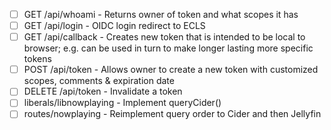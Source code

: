 - [ ] GET /api/whoami - Returns owner of token and what scopes it has
- [ ] GET /api/login - OIDC login redirect to ECLS
- [ ] GET /api/callback - Creates new token that is intended to be local to browser; e.g. can be used in turn to make longer lasting more specific tokens
- [ ] POST /api/token - Allows owner to create a new token with customized scopes, comments & expiration date
- [ ] DELETE /api/token - Invalidate a token
- [ ] liberals/libnowplaying - Implement queryCider()
- [ ] routes/nowplaying - Reimplement query order to Cider and then Jellyfin
